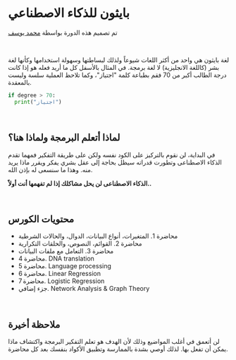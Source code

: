 # بايثون للذكاء الاصطناعي
تم تصميم هذه الدورة بواسطة [محمد يوسف](mohamedyosef101.github.io)

<br>


لغة بايثون هي واحد من أكثر اللغات شيوعاً ولذلك لبساطتها وسهولة استخدامها وكأنها لغة بشر (كاللغة الانجليزية) لا لغة برمجة. في المثال بالأسفل كل ما أريد فعله هو إذا كانت درجة الطالب أكبر من 70 فقم بطباعة كلمة "اجتياز"، وكما تلاحظ العملية سلسة وليست بالمعقدة.

```python
if degree > 70:
  print("اجتياز")
```
<br>

## لماذا أتعلم البرمجة ولماذا هنا؟
في البداية، لن نقوم بالتركيز على الكود نفسه ولكن على طريقة التفكير فمهما تقدم الذكاء الاصطناعى وتطورت قدراته سيظل بحاجة إلى عقل بشري يفكر ويقرر ماذا يريد منه. وهذا ما سنسعى له بإذن الله.

<b>الذكاء الاصطناعى لن يحل مشاكلك إذا لم تفهمها أنت أولاً..</b>


<br>

## محتويات الكورس
- محاضرة 1. المتغيرات، أنواع البيانات، الدوال، والحالات الشرطية
- محاضرة 2. القوائم، النصوص، والحلقات التكرارية
- محاضرة 3. التعامل مع ملفات البيانات
- محاضرة 4. DNA translation
- محاضرة 5. Language processing
- محاضرة 6. Linear Regression
- محاضرة 7. Logistic Regression
- جزء إضافي. Network Analysis & Graph Theory

<br>

## ملاحظة أخيرة
لن أتعمق في أغلب المواضيع وذلك لأن الهدف هو تعلم التفكير البرمجة واكتشاف ماذا يمكن أن تفعل بها. لذلك أوصي بشدة بالممارسة وتطبيق الأكواد بنفسك بعد كل محاضرة.

